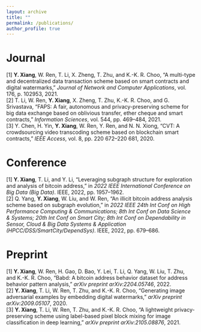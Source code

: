 ```yaml
---
layout: archive
title: ""
permalink: /publications/
author_profile: true
---
```


<!-- {% if author.googlescholar %}
  You can also find my articles on <u><a href="{{author.googlescholar}}">my Google Scholar profile</a>.</u>
{% endif %}

{% include base_path %}

{% for post in site.publications reversed %}
  {% include archive-single.html %}
{% endfor %} -->

# Journal

[1] **Y. Xiang**, W. Ren, T. Li, X. Zheng, T. Zhu, and K.-K. R. Choo, “A multi-type and decentralized data transaction scheme based on smart contracts and digital watermarks,” *Journal of Network and Computer Applications*, vol. 176, p. 102953, 2021.  
[2] T. Li, W. Ren, **Y. Xiang**, X. Zheng, T. Zhu, K.-K. R. Choo, and G. Srivastava, “FAPS: A fair, autonomous and privacy-preserving scheme for big data exchange based on oblivious transfer, ether cheque and smart contracts,” *Information Sciences*, vol. 544, pp. 469–484, 2021.  
[3] Y. Chen, H. Yin, **Y. Xiang**, W. Ren, Y. Ren, and N. N. Xiong, “CVT: A crowdsourcing video transcoding scheme based on blockchain smart contracts,” *IEEE Access*, vol. 8, pp. 220 672–220 681, 2020.  

# Conference

[1] **Y. Xiang**, T. Li, and Y. Li, “Leveraging subgraph structure for exploration and analysis of bitcoin address,” in *2022 IEEE International
Conference on Big Data (Big Data)*. IEEE, 2022, pp. 1957–1962.  
[2] Q. Yang, **Y. Xiang**, W. Liu, and W. Ren, “An illicit bitcoin address analysis scheme based on subgraph evolution,” in *2022 IEEE 24th Int Conf on High Performance Computing & Communications; 8th Int Conf on Data Science & Systems; 20th Int Conf on Smart City; 8th Int Conf on Dependability in Sensor, Cloud & Big Data Systems & Application (HPCC/DSS/SmartCity/DependSys)*. IEEE, 2022, pp. 679–686.  

# Preprint

[1] **Y. Xiang**, W. Ren, H. Gao, D. Bao, Y. Lei, T. Li, Q. Yang, W. Liu, T. Zhu, and K.-K. R. Choo, “Babd: A bitcoin address behavior dataset for address behavior pattern analysis,” *arXiv preprint arXiv:2204.05746*, 2022.  
[2] **Y. Xiang**, T. Li, W. Ren, T. Zhu, and K.-K. R. Choo, “Generating image adversarial examples by embedding digital watermarks,” *arXiv preprint arXiv:2009.05107*, 2020.  
[3] **Y. Xiang**, T. Li, W. Ren, T. Zhu, and K.-K. R. Choo, “A lightweight privacy-preserving scheme using label-based pixel block mixing for image classification in deep learning,” *arXiv preprint arXiv:2105.08876*, 2021.
